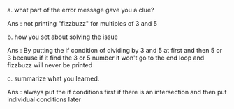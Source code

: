 a. what part of the error message gave you a clue?

Ans : not printing "fizzbuzz" for multiples of 3 and 5

b. how you set about solving the issue

Ans : By putting the if condition of dividing by 3 and 5 at first and then 5 or 3 because if it find the 3 or 5 number it won't go to the end loop and fizzbuzz will never be printed

c. summarize what you learned.

Ans : always put the if conditions first if there is an intersection and then put individual conditions later